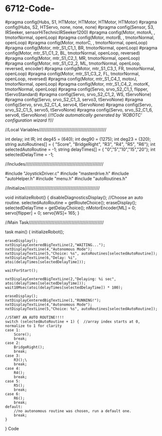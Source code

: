 6712-Code-
==========
#pragma config(Hubs,  S1, HTMotor,  HTMotor,  HTMotor,  HTMotor)
#pragma config(Hubs,  S2, HTServo,  none,     none,     none)
#pragma config(Sensor, S3,     IRSeeker,       sensorHiTechnicIRSeeker1200)
#pragma config(Motor,  motorA,          ,              tmotorNormal, openLoop)
#pragma config(Motor,  motorB,          ,              tmotorNormal, openLoop)
#pragma config(Motor,  motorC,          ,              tmotorNormal, openLoop)
#pragma config(Motor,  mtr_S1_C1_1,     BR,            tmotorNormal, openLoop)
#pragma config(Motor,  mtr_S1_C1_2,     BL,            tmotorNormal, openLoop, reversed)
#pragma config(Motor,  mtr_S1_C2_1,     MR,            tmotorNormal, openLoop)
#pragma config(Motor,  mtr_S1_C2_2,     ML,            tmotorNormal, openLoop, reversed, encoder)
#pragma config(Motor,  mtr_S1_C3_1,     FR,            tmotorNormal, openLoop)
#pragma config(Motor,  mtr_S1_C3_2,     FL,            tmotorNormal, openLoop, reversed)
#pragma config(Motor,  mtr_S1_C4_1,     motorJ,        tmotorNormal, openLoop)
#pragma config(Motor,  mtr_S1_C4_2,     motorK,        tmotorNormal, openLoop)
#pragma config(Servo,  srvo_S2_C1_1,    flipper,              tServoStandard)
#pragma config(Servo,  srvo_S2_C1_2,    WS,               tServoNone)
#pragma config(Servo,  srvo_S2_C1_3,    servo3,               tServoNone)
#pragma config(Servo,  srvo_S2_C1_4,    servo4,               tServoNone)
#pragma config(Servo,  srvo_S2_C1_5,    servo5,               tServoNone)
#pragma config(Servo,  srvo_S2_C1_6,    servo6,               tServoNone)
//*!!Code automatically generated by 'ROBOTC' configuration wizard               !!*//

//Local Variables////////////////////////////////////////////

int delay;
int IR;
int deg45 = (640);
int deg90 = (1275);
int deg23 = (320);
string autoRoutines[] =  { "Score", "BridgeRight", "R3", "R4", "R5", "R6"};
int   selectedAutoRoutine = -1;
string delayTimes[] =  { "0","5","10","15","20"};
int   selectedDelayTime = -1;

//Includes///////////////////////////////////////////////////

#include "JoystickDriver.c"
#include "masterdrive.h"
#include "autoHelper.h"
#include "menu.h"
#include "autoRoutines.h"

//Initialize/////////////////////////////////////////////////

void initializeRobot() {
	disableDiagnosticsDisplay();
	//Choose an auto routine.
	selectedAutoRoutine = getRouteChoice();
	eraseDisplay();
	selectedDelayTime = getDelayChoice();
	nMotorEncoder[ML] = 0;
	servo[flipper] = 0;
	servo[WS]= 165;
}

//Main Task/////////////////////////////////////////////////

task main()
{
	initializeRobot();

	eraseDisplay();
	nxtDisplayCenteredBigTextLine(2,"WAITING...");
	nxtDisplayTextLine(4,"Autonomous Mode");
	nxtDisplayTextLine(5,"Choice: %s", autoRoutines[selectedAutoRoutine]);
	nxtDisplayTextLine(6,"Delay: %i", atoi(delayTimes[selectedDelayTime]));

	waitForStart();

	nxtDisplayCenteredBigTextLine(2,"Delaying: %i sec", atoi(delayTimes[selectedDelayTime]));
	wait10Msec(atoi(delayTimes[selectedDelayTime]) * 100);

	eraseDisplay();
	nxtDisplayCenteredBigTextLine(1,"RUNNING!");
	nxtDisplayTextLine(4,"Autonomous Mode");
	nxtDisplayTextLine(5,"Choice: %s", autoRoutines[selectedAutoRoutine]);

	//START AN AUTO ROUTINE!!!!
	switch (selectedAutoRoutine + 1) {  //array index starts at 0, normalize to 1 for clarity
	case 1:
		Score();
		break;
	case 2:
		BridgeRight();
		break;
	case 3:
		R3();\
		break;
	case 4:
		R4();
		break;
	case 5:
		R5();
		break;
	case 6:
		R6();
		break;
	default:
		//no autonomous routine was chosen, run a default one.
		break;
	}
}
Code 
